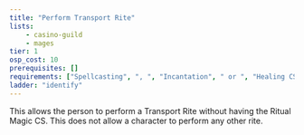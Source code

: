 ```yaml
---
title: "Perform Transport Rite"
lists:
    - casino-guild
    - mages
tier: 1
osp_cost: 10
prerequisites: []
requirements: ["Spellcasting", ", ", "Incantation", " or ", "Healing CS"]
ladder: "identify"
---
```

This allows the person to perform a Transport Rite without having the Ritual Magic CS. This does not allow a character to perform any other rite.